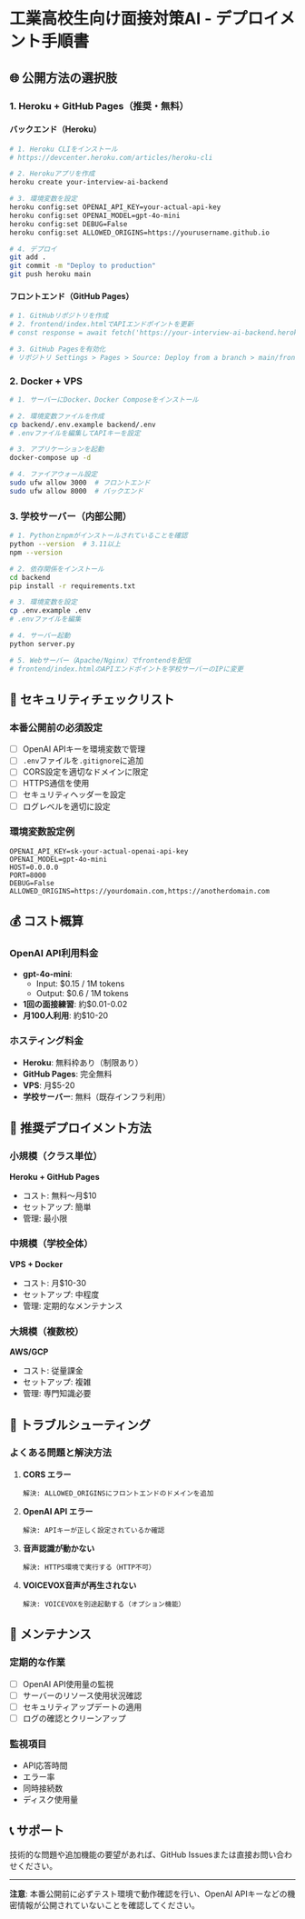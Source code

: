 # 工業高校生向け面接対策AI - デプロイメント手順書

## 🌐 公開方法の選択肢

### 1. Heroku + GitHub Pages（推奨・無料）

#### バックエンド（Heroku）
```bash
# 1. Heroku CLIをインストール
# https://devcenter.heroku.com/articles/heroku-cli

# 2. Herokuアプリを作成
heroku create your-interview-ai-backend

# 3. 環境変数を設定
heroku config:set OPENAI_API_KEY=your-actual-api-key
heroku config:set OPENAI_MODEL=gpt-4o-mini
heroku config:set DEBUG=False
heroku config:set ALLOWED_ORIGINS=https://yourusername.github.io

# 4. デプロイ
git add .
git commit -m "Deploy to production"
git push heroku main
```

#### フロントエンド（GitHub Pages）
```bash
# 1. GitHubリポジトリを作成
# 2. frontend/index.htmlでAPIエンドポイントを更新
# const response = await fetch('https://your-interview-ai-backend.herokuapp.com/chat', {

# 3. GitHub Pagesを有効化
# リポジトリ Settings > Pages > Source: Deploy from a branch > main/frontend
```

### 2. Docker + VPS

```bash
# 1. サーバーにDocker、Docker Composeをインストール

# 2. 環境変数ファイルを作成
cp backend/.env.example backend/.env
# .envファイルを編集してAPIキーを設定

# 3. アプリケーションを起動
docker-compose up -d

# 4. ファイアウォール設定
sudo ufw allow 3000  # フロントエンド
sudo ufw allow 8000  # バックエンド
```

### 3. 学校サーバー（内部公開）

```bash
# 1. Pythonとnpmがインストールされていることを確認
python --version  # 3.11以上
npm --version

# 2. 依存関係をインストール
cd backend
pip install -r requirements.txt

# 3. 環境変数を設定
cp .env.example .env
# .envファイルを編集

# 4. サーバー起動
python server.py

# 5. Webサーバー（Apache/Nginx）でfrontendを配信
# frontend/index.htmlのAPIエンドポイントを学校サーバーのIPに変更
```

## 🔐 セキュリティチェックリスト

### 本番公開前の必須設定

- [ ] OpenAI APIキーを環境変数で管理
- [ ] `.env`ファイルを`.gitignore`に追加
- [ ] CORS設定を適切なドメインに限定
- [ ] HTTPS通信を使用
- [ ] セキュリティヘッダーを設定
- [ ] ログレベルを適切に設定

### 環境変数設定例
```env
OPENAI_API_KEY=sk-your-actual-openai-api-key
OPENAI_MODEL=gpt-4o-mini
HOST=0.0.0.0
PORT=8000
DEBUG=False
ALLOWED_ORIGINS=https://yourdomain.com,https://anotherdomain.com
```

## 💰 コスト概算

### OpenAI API利用料金
- **gpt-4o-mini**: 
  - Input: $0.15 / 1M tokens
  - Output: $0.6 / 1M tokens
- **1回の面接練習**: 約$0.01-0.02
- **月100人利用**: 約$10-20

### ホスティング料金
- **Heroku**: 無料枠あり（制限あり）
- **GitHub Pages**: 完全無料
- **VPS**: 月$5-20
- **学校サーバー**: 無料（既存インフラ利用）

## 🚀 推奨デプロイメント方法

### 小規模（クラス単位）
**Heroku + GitHub Pages**
- コスト: 無料〜月$10
- セットアップ: 簡単
- 管理: 最小限

### 中規模（学校全体）
**VPS + Docker**
- コスト: 月$10-30
- セットアップ: 中程度
- 管理: 定期的なメンテナンス

### 大規模（複数校）
**AWS/GCP**
- コスト: 従量課金
- セットアップ: 複雑
- 管理: 専門知識必要

## 🔧 トラブルシューティング

### よくある問題と解決方法

1. **CORS エラー**
   ```
   解決: ALLOWED_ORIGINSにフロントエンドのドメインを追加
   ```

2. **OpenAI API エラー**
   ```
   解決: APIキーが正しく設定されているか確認
   ```

3. **音声認識が動かない**
   ```
   解決: HTTPS環境で実行する（HTTP不可）
   ```

4. **VOICEVOX音声が再生されない**
   ```
   解決: VOICEVOXを別途起動する（オプション機能）
   ```

## 📝 メンテナンス

### 定期的な作業
- [ ] OpenAI API使用量の監視
- [ ] サーバーのリソース使用状況確認
- [ ] セキュリティアップデートの適用
- [ ] ログの確認とクリーンアップ

### 監視項目
- API応答時間
- エラー率
- 同時接続数
- ディスク使用量

## 📞 サポート

技術的な問題や追加機能の要望があれば、GitHub Issuesまたは直接お問い合わせください。

---

**注意**: 本番公開前に必ずテスト環境で動作確認を行い、OpenAI APIキーなどの機密情報が公開されていないことを確認してください。